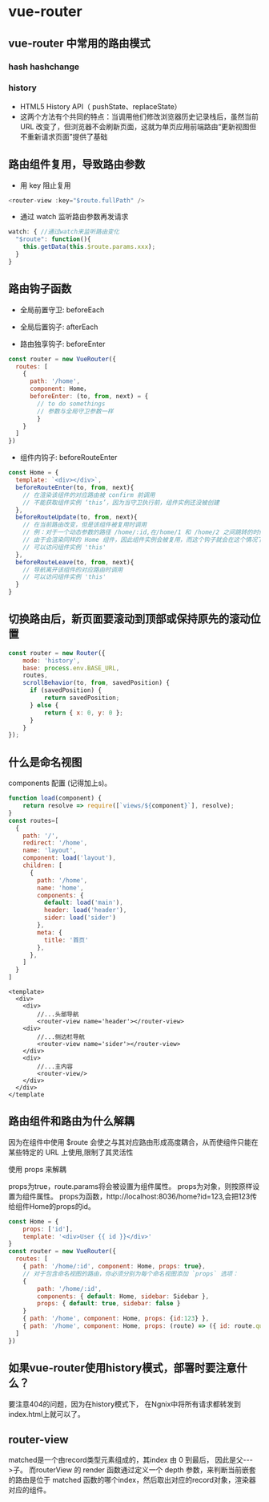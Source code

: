 # vue-router

## vue-router 中常用的路由模式
### hash hashchange

### history 
  - HTML5 History API（ pushState、replaceState）
  - 这两个方法有个共同的特点：当调用他们修改浏览器历史记录栈后，虽然当前 URL 改变了，但浏览器不会刷新页面，这就为单页应用前端路由“更新视图但不重新请求页面”提供了基础

## 路由组件复用，导致路由参数
- 用 key 阻止复用
```js
<router-view :key="$route.fullPath" />
```
- 通过 watch 监听路由参数再发请求

```js
watch: { //通过watch来监听路由变化
  "$route": function(){
    this.getData(this.$route.params.xxx);
  }
}
```

## 路由钩子函数

- 全局前置守卫: beforeEach
- 全局后置钩子: afterEach

- 路由独享钩子: beforeEnter

```js
const router = new VueRouter({
  routes: [
    {
      path: '/home',
      component: Home，
      beforeEnter: (to, from, next) = {
        // to do somethings
        // 参数与全局守卫参数一样
    	}
    }
  ]
})
```

- 组件内钩子: beforeRouteEnter
```js
const Home = {
  template: `<div></div>`,
  beforeRouteEnter(to, from, next){
    // 在渲染该组件的对应路由被 confirm 前调用
    // 不能获取组件实例 ‘this’，因为当守卫执行前，组件实例还没被创建
  },
  beforeRouteUpdate(to, from, next){
    // 在当前路由改变，但是该组件被复用时调用
    // 例：对于一个动态参数的路径 /home/:id,在/home/1 和 /home/2 之间跳转的时候
    // 由于会渲染同样的 Home 组件，因此组件实例会被复用，而这个钩子就会在这个情况下被调用。
    // 可以访问组件实例 'this'
  },
  beforeRouteLeave(to, from, next){
    // 导航离开该组件的对应路由时调用
    // 可以访问组件实例 'this'
  }
}
```

## 切换路由后，新页面要滚动到顶部或保持原先的滚动位置
```js
const router = new Router({
    mode: 'history',
    base: process.env.BASE_URL,
    routes,
    scrollBehavior(to, from, savedPosition) {
      if (savedPosition) {
          return savedPosition;
      } else {
          return { x: 0, y: 0 };
      }
    }
});
```

## 什么是命名视图
components 配置 (记得加上s)。
```js
function load(component) {
    return resolve => require([`views/${component}`], resolve);
}
const routes=[
  {
    path: '/',
    redirect: '/home',
    name: 'layout',
    component: load('layout'),
    children: [
      {
        path: '/home',
        name: 'home',
        components: {
          default: load('main'),
          header: load('header'),
          sider: load('sider')
        },
        meta: {
          title: '首页'
        },
      },
    ]
  }
]

```
```vue
<template>
  <div>
    <div>
        //...头部导航
        <router-view name='header'></router-view>
    <div>
        //...侧边栏导航
        <router-view name='sider'></router-view>
    </div>
    <div>
        //...主内容
        <router-view/>
    </div>
  </div>
</template
```

## 路由组件和路由为什么解耦

因为在组件中使用 $route 会使之与其对应路由形成高度耦合，从而使组件只能在某些特定的 URL 上使用,限制了其灵活性

使用 props 来解耦

props为true，route.params将会被设置为组件属性。
props为对象，则按原样设置为组件属性。
props为函数，http://localhost:8036/home?id=123,会把123传给组件Home的props的id。

```js
const Home = {
    props: ['id'],
    template: '<div>User {{ id }}</div>'
}
const router = new VueRouter({
  routes: [
    { path: '/home/:id', component: Home, props: true},
    // 对于包含命名视图的路由，你必须分别为每个命名视图添加 `props` 选项：
    {
        path: '/home/:id',
        components: { default: Home, sidebar: Sidebar },
        props: { default: true, sidebar: false }
    }
    { path: '/home', component: Home, props: {id:123} },
    { path: '/home', component: Home, props: (route) => ({ id: route.query.id }) },
  ]
})

```

## 如果vue-router使用history模式，部署时要注意什么？

要注意404的问题，因为在history模式下， 在Ngnix中将所有请求都转发到index.html上就可以了。

## router-view
matched是一个由record类型元素组成的，其index 由 0 到最后， 因此是父--->子。
而routerView 的 render 函数通过定义一个 depth 参数，来判断当前嵌套的路由是位于 matched 函数的哪个index，然后取出对应的record对象，渲染器对应的组件。
